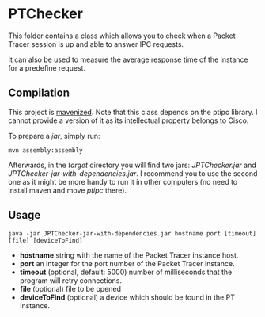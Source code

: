 # PTChecker

This folder contains a class which allows you to check when a Packet Tracer session is up and able to answer IPC requests.

It can also be used to measure the average response time of the instance for a predefine request.

## Compilation

This project is [mavenized](https://maven.apache.org/).
Note that this class depends on the ptipc library.
I cannot provide a version of it as its intellectual property belongs to Cisco.

To prepare a _jar_, simply run:

```
mvn assembly:assembly
```

Afterwards, in the _target_ directory you will find two jars: _JPTChecker.jar_ and _JPTChecker-jar-with-dependencies.jar_.
I recommend you to use the second one as it might be more handy to run it in other computers (no need to install maven and move _ptipc_ there).

## Usage

```
java -jar JPTChecker-jar-with-dependencies.jar hostname port [timeout] [file] [deviceToFind]
```

 * __hostname__ string with the name of the Packet Tracer instance host.
 * __port__ an integer for the port number of the Packet Tracer instance.
 * __timeout__ (optional, default: 5000) number of milliseconds that the program will retry connections.
 * __file__ (optional) file to be opened
 * __deviceToFind__ (optional) a device which should be found in the PT instance.
